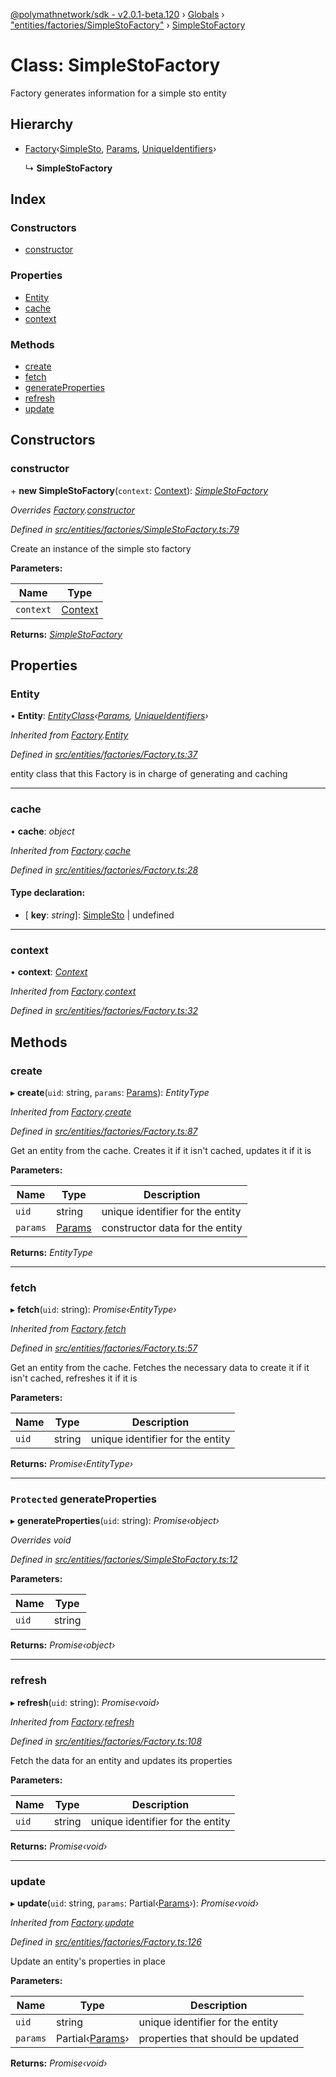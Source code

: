 [@polymathnetwork/sdk - v2.0.1-beta.120](../README.md) › [Globals](../globals.md) › ["entities/factories/SimpleStoFactory"](../modules/_entities_factories_simplestofactory_.md) › [SimpleStoFactory](_entities_factories_simplestofactory_.simplestofactory.md)

# Class: SimpleStoFactory

Factory generates information for a simple sto entity

## Hierarchy

- [Factory](_entities_factories_factory_.factory.md)‹[SimpleSto](_entities_simplesto_.simplesto.md), [Params](../interfaces/_entities_simplesto_.params.md), [UniqueIdentifiers](../interfaces/_entities_sto_.uniqueidentifiers.md)›

  ↳ **SimpleStoFactory**

## Index

### Constructors

- [constructor](_entities_factories_simplestofactory_.simplestofactory.md#constructor)

### Properties

- [Entity](_entities_factories_simplestofactory_.simplestofactory.md#entity)
- [cache](_entities_factories_simplestofactory_.simplestofactory.md#cache)
- [context](_entities_factories_simplestofactory_.simplestofactory.md#context)

### Methods

- [create](_entities_factories_simplestofactory_.simplestofactory.md#create)
- [fetch](_entities_factories_simplestofactory_.simplestofactory.md#fetch)
- [generateProperties](_entities_factories_simplestofactory_.simplestofactory.md#protected-generateproperties)
- [refresh](_entities_factories_simplestofactory_.simplestofactory.md#refresh)
- [update](_entities_factories_simplestofactory_.simplestofactory.md#update)

## Constructors

### constructor

\+ **new SimpleStoFactory**(`context`: [Context](_context_.context.md)): _[SimpleStoFactory](_entities_factories_simplestofactory_.simplestofactory.md)_

_Overrides [Factory](_entities_factories_factory_.factory.md).[constructor](_entities_factories_factory_.factory.md#constructor)_

_Defined in [src/entities/factories/SimpleStoFactory.ts:79](https://github.com/PolymathNetwork/polymath-sdk/blob/1da5bc5/src/entities/factories/SimpleStoFactory.ts#L79)_

Create an instance of the simple sto factory

**Parameters:**

| Name      | Type                            |
| --------- | ------------------------------- |
| `context` | [Context](_context_.context.md) |

**Returns:** _[SimpleStoFactory](_entities_factories_simplestofactory_.simplestofactory.md)_

## Properties

### Entity

• **Entity**: _[EntityClass](../interfaces/_entities_factories_factory_.entityclass.md)‹[Params](../interfaces/_entities_simplesto_.params.md), [UniqueIdentifiers](../interfaces/_entities_sto_.uniqueidentifiers.md)›_

_Inherited from [Factory](_entities_factories_factory_.factory.md).[Entity](_entities_factories_factory_.factory.md#entity)_

_Defined in [src/entities/factories/Factory.ts:37](https://github.com/PolymathNetwork/polymath-sdk/blob/1da5bc5/src/entities/factories/Factory.ts#L37)_

entity class that this Factory is in charge of generating and caching

---

### cache

• **cache**: _object_

_Inherited from [Factory](_entities_factories_factory_.factory.md).[cache](_entities_factories_factory_.factory.md#cache)_

_Defined in [src/entities/factories/Factory.ts:28](https://github.com/PolymathNetwork/polymath-sdk/blob/1da5bc5/src/entities/factories/Factory.ts#L28)_

#### Type declaration:

- \[ **key**: _string_\]: [SimpleSto](_entities_simplesto_.simplesto.md) | undefined

---

### context

• **context**: _[Context](_context_.context.md)_

_Inherited from [Factory](_entities_factories_factory_.factory.md).[context](_entities_factories_factory_.factory.md#context)_

_Defined in [src/entities/factories/Factory.ts:32](https://github.com/PolymathNetwork/polymath-sdk/blob/1da5bc5/src/entities/factories/Factory.ts#L32)_

## Methods

### create

▸ **create**(`uid`: string, `params`: [Params](../interfaces/_entities_simplesto_.params.md)): _EntityType_

_Inherited from [Factory](_entities_factories_factory_.factory.md).[create](_entities_factories_factory_.factory.md#create)_

_Defined in [src/entities/factories/Factory.ts:87](https://github.com/PolymathNetwork/polymath-sdk/blob/1da5bc5/src/entities/factories/Factory.ts#L87)_

Get an entity from the cache. Creates it if it isn't cached, updates it if it is

**Parameters:**

| Name     | Type                                                   | Description                      |
| -------- | ------------------------------------------------------ | -------------------------------- |
| `uid`    | string                                                 | unique identifier for the entity |
| `params` | [Params](../interfaces/_entities_simplesto_.params.md) | constructor data for the entity  |

**Returns:** _EntityType_

---

### fetch

▸ **fetch**(`uid`: string): _Promise‹EntityType›_

_Inherited from [Factory](_entities_factories_factory_.factory.md).[fetch](_entities_factories_factory_.factory.md#fetch)_

_Defined in [src/entities/factories/Factory.ts:57](https://github.com/PolymathNetwork/polymath-sdk/blob/1da5bc5/src/entities/factories/Factory.ts#L57)_

Get an entity from the cache. Fetches the necessary data to create it if it isn't cached, refreshes it if it is

**Parameters:**

| Name  | Type   | Description                      |
| ----- | ------ | -------------------------------- |
| `uid` | string | unique identifier for the entity |

**Returns:** _Promise‹EntityType›_

---

### `Protected` generateProperties

▸ **generateProperties**(`uid`: string): _Promise‹object›_

_Overrides void_

_Defined in [src/entities/factories/SimpleStoFactory.ts:12](https://github.com/PolymathNetwork/polymath-sdk/blob/1da5bc5/src/entities/factories/SimpleStoFactory.ts#L12)_

**Parameters:**

| Name  | Type   |
| ----- | ------ |
| `uid` | string |

**Returns:** _Promise‹object›_

---

### refresh

▸ **refresh**(`uid`: string): _Promise‹void›_

_Inherited from [Factory](_entities_factories_factory_.factory.md).[refresh](_entities_factories_factory_.factory.md#refresh)_

_Defined in [src/entities/factories/Factory.ts:108](https://github.com/PolymathNetwork/polymath-sdk/blob/1da5bc5/src/entities/factories/Factory.ts#L108)_

Fetch the data for an entity and updates its properties

**Parameters:**

| Name  | Type   | Description                      |
| ----- | ------ | -------------------------------- |
| `uid` | string | unique identifier for the entity |

**Returns:** _Promise‹void›_

---

### update

▸ **update**(`uid`: string, `params`: Partial‹[Params](../interfaces/_entities_simplesto_.params.md)›): _Promise‹void›_

_Inherited from [Factory](_entities_factories_factory_.factory.md).[update](_entities_factories_factory_.factory.md#update)_

_Defined in [src/entities/factories/Factory.ts:126](https://github.com/PolymathNetwork/polymath-sdk/blob/1da5bc5/src/entities/factories/Factory.ts#L126)_

Update an entity's properties in place

**Parameters:**

| Name     | Type                                                            | Description                       |
| -------- | --------------------------------------------------------------- | --------------------------------- |
| `uid`    | string                                                          | unique identifier for the entity  |
| `params` | Partial‹[Params](../interfaces/_entities_simplesto_.params.md)› | properties that should be updated |

**Returns:** _Promise‹void›_
